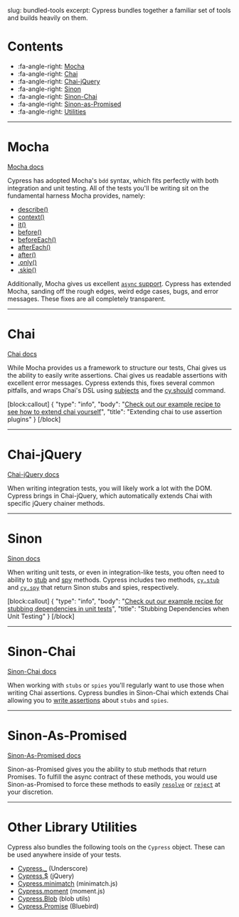 slug: bundled-tools
excerpt: Cypress bundles together a familiar set of tools and builds heavily on them.

# Contents

- :fa-angle-right: [Mocha](#section-mocha)
- :fa-angle-right: [Chai](#section-chai)
- :fa-angle-right: [Chai-jQuery](#section-chai-jquery)
- :fa-angle-right: [Sinon](#section-sinon)
- :fa-angle-right: [Sinon-Chai](#section-sinon-chai)
- :fa-angle-right: [Sinon-as-Promised](#section-sinon-as-romised)
- :fa-angle-right: [Utilities](#section-utilies)

***

# Mocha

[Mocha docs](http://mochajs.org/)

Cypress has adopted Mocha's `bdd` syntax, which fits perfectly with both integration and unit testing. All of the tests you'll be writing sit on the fundamental harness Mocha provides, namely:

* [describe()](https://mochajs.org/#bdd)
* [context()](https://mochajs.org/#bdd)
* [it()](https://mochajs.org/#bdd)
* [before()](https://mochajs.org/#hooks)
* [beforeEach()](https://mochajs.org/#hooks)
* [afterEach()](https://mochajs.org/#hooks)
* [after()](https://mochajs.org/#hooks)
* [.only()](https://mochajs.org/#exclusive-tests)
* [.skip()](https://mochajs.org/#inclusive-tests)

Additionally, Mocha gives us excellent [`async` support](https://mochajs.org/#asynchronous-code). Cypress has extended Mocha, sanding off the rough edges, weird edge cases, bugs, and error messages. These fixes are all completely transparent.

***

# Chai

[Chai docs](http://chaijs.com/)

While Mocha provides us a framework to structure our tests, Chai gives us the ability to easily write assertions. Chai gives us readable assertions with excellent error messages. Cypress extends this, fixes several common pitfalls, and wraps Chai's DSL using [subjects](https://on.cypress.io/guides/making-assertions) and the [cy.should](https://on.cypress.io/api/should) command.

[block:callout]
{
  "type": "info",
  "body": "[Check out our example recipe to see how to extend chai yourself](https://github.com/cypress-io/cypress-example-recipes/blob/master/cypress/integration/extending_chai_assertion_plugins_spec.js)",
  "title": "Extending chai to use assertion plugins"
}
[/block]

***

# Chai-jQuery

[Chai-jQuery docs](https://github.com/chaijs/chai-jquery)

When writing integration tests, you will likely work a lot with the DOM. Cypress brings in Chai-jQuery, which automatically extends Chai with specific jQuery chainer methods.

***

# Sinon

[Sinon docs](http://sinonjs.org/)

When writing unit tests, or even in integration-like tests, you often need to ability to [stub](http://sinonjs.org/docs/#stubs) and [spy](http://sinonjs.org/docs/#spies) methods. Cypress includes two methods, [`cy.stub`](https://on.cypress.io/api/stub) and [`cy.spy`](https://on.cypress.io/api/spy) that return Sinon stubs and spies, respectively.

[block:callout]
{
  "type": "info",
  "body": "[Check out our example recipe for stubbing dependencies in unit tests](https://github.com/cypress-io/cypress-example-recipes/blob/master/cypress/integration/unit_test_stubbing_dependencies_spec.js)",
  "title": "Stubbing Dependencies when Unit Testing"
}
[/block]

***

# Sinon-Chai

[Sinon-Chai docs](https://github.com/domenic/sinon-chai)

When working with `stubs` or `spies` you'll regularly want to use those when writing Chai assertions. Cypress bundles in Sinon-Chai which extends Chai allowing you to [write assertions](https://github.com/domenic/sinon-chai#assertions) about `stubs` and `spies`.

***

# Sinon-As-Promised

[Sinon-As-Promised docs](https://github.com/bendrucker/sinon-as-promised)

Sinon-as-Promised gives you the ability to stub methods that return Promises. To fulfill the async contract of these methods, you would use Sinon-as-Promised to force these methods to easily [`resolve`](https://github.com/bendrucker/sinon-as-promised#stubresolvesvalue---stub) or [`reject`](https://github.com/bendrucker/sinon-as-promised#stubrejectserr---stub) at your discretion.

***

# Other Library Utilities

Cypress also bundles the following tools on the `Cypress` object. These can be used anywhere inside of your tests.

- [Cypress._](https://on.cypress.io/api/cypress-underscore) (Underscore)
- [Cypress.$](https://on.cypress.io/api/cypress-jquery) (jQuery)
- [Cypress.minimatch](https://on.cypress.io/api/cypress-minimatch) (minimatch.js)
- [Cypress.moment](https://on.cypress.io/api/cypress-moment) (moment.js)
- [Cypress.Blob](https://on.cypress.io/api/cypress-blob) (blob utils)
- [Cypress.Promise](https://on.cypress.io/api/cypress-promise) (Bluebird)
